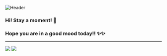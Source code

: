 ![Header](https://capsule-render.vercel.app/api?type=Waving&color=timeGradient&height=160&animation=fadeIn&section=header&text=Z-T-H&fontSize=50)
### Hi! Stay a moment! 👋
### Hope you are in a good mood today!! ✨✨
---
![](https://github-readme-stats.vercel.app/api?username=ZTH7&show_icons=true&theme=tokyonight&line_height=24&card_width=450&count_private=true)
![](https://github-readme-stats.vercel.app/api/top-langs/?username=ZTH7&layout=compact&langs_count=8&hide=Tcl&show_icons=true&theme=tokyonight&count_private=true)

<!--
**ZTH5/ZTH5** is a ✨ _special_ ✨ repository because its `README.md` (this file) appears on your GitHub profile.

https://github-readme-stats.vercel.app/api?username=ZTH7&show_icons=true&theme=tokyonight&count_private=true
https://github-readme-stats.vercel.app/api?username=ZTH7&show_icons=true&title_color=656CFF&icon_color=656CFF&text_color=656CFF&bg_color=83DCB6
Here are some ideas to get you started:

- 🔭 I’m currently working on ...
- 🌱 I’m currently learning ...
- 👯 I’m looking to collaborate on ...
- 🤔 I’m looking for help with ...
- 💬 Ask me about ...
- 📫 How to reach me: ...
- 😄 Pronouns: ...
- ⚡ Fun fact: ...
-->
